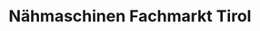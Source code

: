 ---
title: "Nähmaschinen Fachmarkt Tirol"
url: /innsbruck/naehmaschinen-fachmarkt-tirol/
shop: Elektronik
---